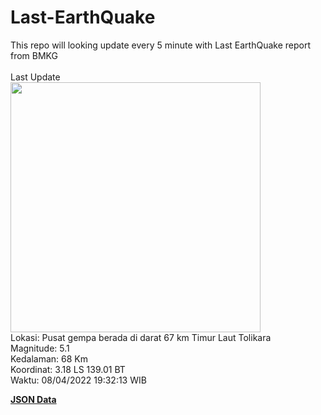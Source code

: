 # Last-EarthQuake
This repo will looking update every 5 minute with Last EarthQuake report from BMKG
<br>
<br>
Last Update
<br>
<img src="https://ews.bmkg.go.id/TEWS/data/20220408193213.mmi.jpg" width="400"/>
<br>
Lokasi: Pusat gempa berada di darat 67 km Timur Laut Tolikara <br>
Magnitude: 5.1 <br>
Kedalaman: 68 Km <br>
Koordinat: 3.18 LS 139.01 BT <br>
Waktu: 08/04/2022 19:32:13 WIB <br>

<a href="./data/data.json">**JSON Data**</a>
